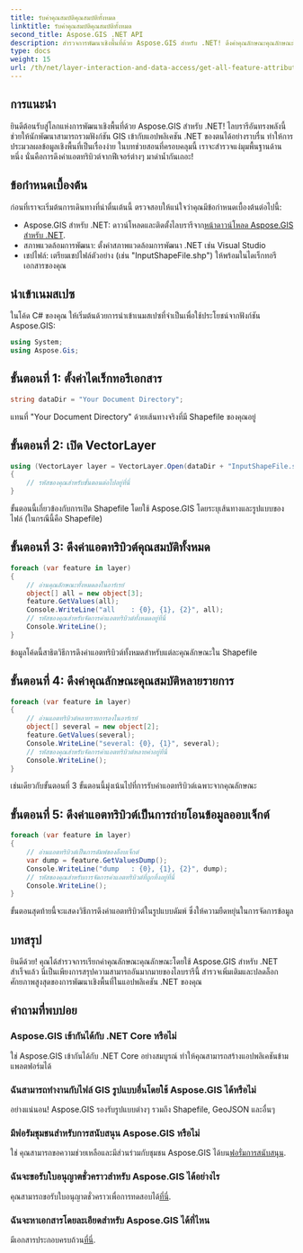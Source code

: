 ```yaml
---
title: รับค่าคุณสมบัติคุณสมบัติทั้งหมด
linktitle: รับค่าคุณสมบัติคุณสมบัติทั้งหมด
second_title: Aspose.GIS .NET API
description: สำรวจการพัฒนาเชิงพื้นที่ด้วย Aspose.GIS สำหรับ .NET! ดึงค่าคุณลักษณะคุณลักษณะได้อย่างราบรื่น ดาวน์โหลดตอนนี้เพื่อการผจญภัยในการเขียนโค้ดเชิงพื้นที่
type: docs
weight: 15
url: /th/net/layer-interaction-and-data-access/get-all-feature-attribute-values/
---
```

## การแนะนำ
ยินดีต้อนรับสู่โลกแห่งการพัฒนาเชิงพื้นที่ด้วย Aspose.GIS สำหรับ .NET! ไลบรารีอันทรงพลังนี้ช่วยให้นักพัฒนาสามารถรวมฟังก์ชัน GIS เข้ากับแอปพลิเคชัน .NET ของตนได้อย่างราบรื่น ทำให้การประมวลผลข้อมูลเชิงพื้นที่เป็นเรื่องง่าย ในบทช่วยสอนที่ครอบคลุมนี้ เราจะสำรวจแง่มุมพื้นฐานด้านหนึ่ง นั่นคือการดึงค่าแอตทริบิวต์จากฟีเจอร์ต่างๆ มาดำน้ำกันเถอะ!
## ข้อกำหนดเบื้องต้น
ก่อนที่เราจะเริ่มต้นการเดินทางที่น่าตื่นเต้นนี้ ตรวจสอบให้แน่ใจว่าคุณมีข้อกำหนดเบื้องต้นต่อไปนี้:
-  Aspose.GIS สำหรับ .NET: ดาวน์โหลดและติดตั้งไลบรารีจาก[หน้าดาวน์โหลด Aspose.GIS สำหรับ .NET](https://releases.aspose.com/gis/net/).
- สภาพแวดล้อมการพัฒนา: ตั้งค่าสภาพแวดล้อมการพัฒนา .NET เช่น Visual Studio
- เชปไฟล์: เตรียมเชปไฟล์ตัวอย่าง (เช่น "InputShapeFile.shp") ให้พร้อมในไดเร็กทอรีเอกสารของคุณ
## นำเข้าเนมสเปซ
ในโค้ด C# ของคุณ ให้เริ่มต้นด้วยการนำเข้าเนมสเปซที่จำเป็นเพื่อใช้ประโยชน์จากฟังก์ชัน Aspose.GIS:
```csharp
using System;
using Aspose.Gis;
```
## ขั้นตอนที่ 1: ตั้งค่าไดเร็กทอรีเอกสาร
```csharp
string dataDir = "Your Document Directory";
```
แทนที่ "Your Document Directory" ด้วยเส้นทางจริงที่มี Shapefile ของคุณอยู่
## ขั้นตอนที่ 2: เปิด VectorLayer
```csharp
using (VectorLayer layer = VectorLayer.Open(dataDir + "InputShapeFile.shp", Drivers.Shapefile))
{
    // รหัสของคุณสำหรับขั้นตอนต่อไปอยู่ที่นี่
}
```
ขั้นตอนนี้เกี่ยวข้องกับการเปิด Shapefile โดยใช้ Aspose.GIS โดยระบุเส้นทางและรูปแบบของไฟล์ (ในกรณีนี้คือ Shapefile)
## ขั้นตอนที่ 3: ดึงค่าแอตทริบิวต์คุณสมบัติทั้งหมด
```csharp
foreach (var feature in layer)
{
    // อ่านคุณลักษณะทั้งหมดลงในอาร์เรย์
    object[] all = new object[3];
    feature.GetValues(all);
    Console.WriteLine("all    : {0}, {1}, {2}", all);
    // รหัสของคุณสำหรับจัดการค่าแอตทริบิวต์ทั้งหมดอยู่ที่นี่
    Console.WriteLine();
}
```
ข้อมูลโค้ดนี้สาธิตวิธีการดึงค่าแอตทริบิวต์ทั้งหมดสำหรับแต่ละคุณลักษณะใน Shapefile
## ขั้นตอนที่ 4: ดึงค่าคุณลักษณะคุณสมบัติหลายรายการ
```csharp
foreach (var feature in layer)
{
    // อ่านแอตทริบิวต์หลายรายการลงในอาร์เรย์
    object[] several = new object[2];
    feature.GetValues(several);
    Console.WriteLine("several: {0}, {1}", several);
    // รหัสของคุณสำหรับจัดการค่าแอตทริบิวต์หลายค่าอยู่ที่นี่
    Console.WriteLine();
}
```
เช่นเดียวกับขั้นตอนที่ 3 ขั้นตอนนี้มุ่งเน้นไปที่การรับค่าแอตทริบิวต์เฉพาะจากคุณลักษณะ
## ขั้นตอนที่ 5: ดึงค่าแอตทริบิวต์เป็นการถ่ายโอนข้อมูลออบเจ็กต์
```csharp
foreach (var feature in layer)
{
    // อ่านแอตทริบิวต์เป็นการดัมพ์ของอ็อบเจ็กต์
    var dump = feature.GetValuesDump();
    Console.WriteLine("dump   : {0}, {1}, {2}", dump);
    // รหัสของคุณสำหรับการจัดการค่าแอตทริบิวต์ที่ถูกทิ้งอยู่ที่นี่
    Console.WriteLine();
}
```
ขั้นตอนสุดท้ายนี้จะแสดงวิธีการดึงค่าแอตทริบิวต์ในรูปแบบดัมพ์ ซึ่งให้ความยืดหยุ่นในการจัดการข้อมูล
## บทสรุป
ยินดีด้วย! คุณได้สำรวจการเรียกค่าคุณลักษณะคุณลักษณะโดยใช้ Aspose.GIS สำหรับ .NET สำเร็จแล้ว นี่เป็นเพียงการสรุปความสามารถอันมากมายของไลบรารีนี้ สำรวจเพิ่มเติมและปลดล็อกศักยภาพสูงสุดของการพัฒนาเชิงพื้นที่ในแอปพลิเคชัน .NET ของคุณ
## คำถามที่พบบ่อย
### Aspose.GIS เข้ากันได้กับ .NET Core หรือไม่
ใช่ Aspose.GIS เข้ากันได้กับ .NET Core อย่างสมบูรณ์ ทำให้คุณสามารถสร้างแอปพลิเคชันข้ามแพลตฟอร์มได้
### ฉันสามารถทำงานกับไฟล์ GIS รูปแบบอื่นโดยใช้ Aspose.GIS ได้หรือไม่
อย่างแน่นอน! Aspose.GIS รองรับรูปแบบต่างๆ รวมถึง Shapefile, GeoJSON และอื่นๆ
### มีฟอรัมชุมชนสำหรับการสนับสนุน Aspose.GIS หรือไม่
 ใช่ คุณสามารถขอความช่วยเหลือและมีส่วนร่วมกับชุมชน Aspose.GIS ได้บน[ฟอรั่มการสนับสนุน](https://forum.aspose.com/c/gis/33).
### ฉันจะขอรับใบอนุญาตชั่วคราวสำหรับ Aspose.GIS ได้อย่างไร
 คุณสามารถขอรับใบอนุญาตชั่วคราวเพื่อการทดสอบได้[ที่นี่](https://purchase.aspose.com/temporary-license/).
### ฉันจะหาเอกสารโดยละเอียดสำหรับ Aspose.GIS ได้ที่ไหน
 มีเอกสารประกอบครบถ้วน[ที่นี่](https://reference.aspose.com/gis/net/).